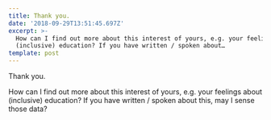 ```yaml
---
title: Thank you.
date: '2018-09-29T13:51:45.697Z'
excerpt: >-
  How can I find out more about this interest of yours, e.g. your feelings about
  (inclusive) education? If you have written / spoken about…
template: post
---
```

Thank you.

How can I find out more about this interest of yours, e.g. your feelings about (inclusive) education? If you have written / spoken about this, may I sense those data?
